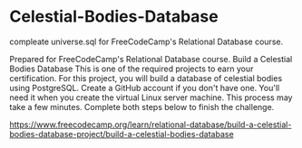 # Celestial-Bodies-Database
compleate universe.sql for FreeCodeCamp's Relational Database course.


Prepared for FreeCodeCamp's Relational Database course. Build a Celestial Bodies Database This is one of the required projects to earn your certification. For this project, you will build a database of celestial bodies using PostgreSQL. Create a GitHub account if you don't have one. You'll need it when you create the virtual Linux server machine. This process may take a few minutes. Complete both steps below to finish the challenge.

https://www.freecodecamp.org/learn/relational-database/build-a-celestial-bodies-database-project/build-a-celestial-bodies-database
